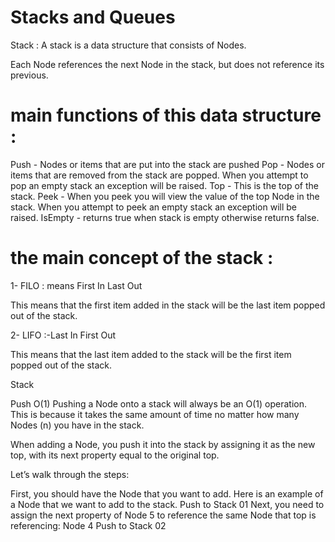 # Stacks and Queues
Stack :  A stack is a data structure that consists of Nodes.

Each Node references the next Node in the stack, but does not reference its previous.

# main functions of this data structure : 

Push - Nodes or items that are put into the stack are pushed
Pop - Nodes or items that are removed from the stack are popped. When you attempt to pop an empty stack an exception will be raised.
Top - This is the top of the stack.
Peek - When you peek you will view the value of the top Node in the stack. When you attempt to peek an empty stack an exception will be raised.
IsEmpty - returns true when stack is empty otherwise returns false.


# the main concept of the stack  : 

1- FILO :  means First In Last Out

This means that the first item added in the stack will be the last item popped out of the stack.

2- LIFO :-Last In First Out

This means that the last item added to the stack will be the first item popped out of the stack.

Stack

Push O(1)
Pushing a Node onto a stack will always be an O(1) operation. This is because it takes the same amount of time no matter how many Nodes (n) you have in the stack.

When adding a Node, you push it into the stack by assigning it as the new top, with its next property equal to the original top.

Let’s walk through the steps:

First, you should have the Node that you want to add. Here is an example of a Node that we want to add to the stack. Push to Stack 01
Next, you need to assign the next property of Node 5 to reference the same Node that top is referencing: Node 4 Push to Stack 02